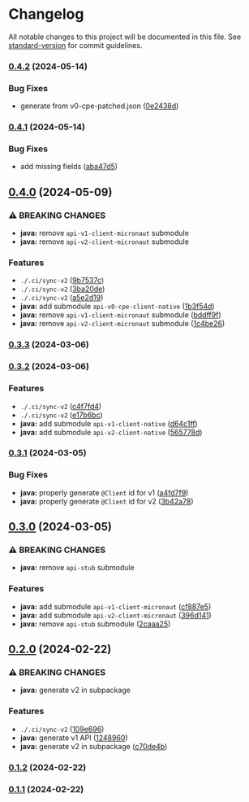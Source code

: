 # Changelog

All notable changes to this project will be documented in this file. See [standard-version](https://github.com/conventional-changelog/standard-version) for commit guidelines.

### [0.4.2](https://github.com/WhitehawkCEC/whitehawk-external-mastercard-riskrecon-api/compare/0.4.1...0.4.2) (2024-05-14)


### Bug Fixes

* generate from v0-cpe-patched.json ([0e2438d](https://github.com/WhitehawkCEC/whitehawk-external-mastercard-riskrecon-api/commit/0e2438dc3bf0449ccab3fcc6735476e265646c74))

### [0.4.1](https://github.com/WhitehawkCEC/whitehawk-external-mastercard-riskrecon-api/compare/0.4.0...0.4.1) (2024-05-14)


### Bug Fixes

* add missing fields ([aba47d5](https://github.com/WhitehawkCEC/whitehawk-external-mastercard-riskrecon-api/commit/aba47d55e6823cfcf4fa42f027c69235b9a37d19))

## [0.4.0](https://github.com/whitehawkcec/whitehawk-external-mastercard-riskrecon-api/compare/0.3.3...0.4.0) (2024-05-09)


### ⚠ BREAKING CHANGES

* **java:** remove `api-v1-client-micronaut` submodule
* **java:** remove `api-v2-client-micronaut` submodule

### Features

* `./.ci/sync-v2` ([9b7537c](https://github.com/whitehawkcec/whitehawk-external-mastercard-riskrecon-api/commit/9b7537c24e0734a3682fa618346a0ee562c0c0fd))
* `./.ci/sync-v2` ([3ba20de](https://github.com/whitehawkcec/whitehawk-external-mastercard-riskrecon-api/commit/3ba20de5642ae1253c670be58a3facead9ae6374))
* `./.ci/sync-v2` ([a5e2d19](https://github.com/whitehawkcec/whitehawk-external-mastercard-riskrecon-api/commit/a5e2d194351d6b6492eff118cd9557b6f8ecc65b))
* **java:** add submodule `api-v0-cpe-client-native` ([1b3f54d](https://github.com/whitehawkcec/whitehawk-external-mastercard-riskrecon-api/commit/1b3f54d6b6b9eea883fadb150a930afe783b678f))
* **java:** remove `api-v1-client-micronaut` submodule ([bddff9f](https://github.com/whitehawkcec/whitehawk-external-mastercard-riskrecon-api/commit/bddff9fd7d7d977c098c88b2ac650ac16ef63526))
* **java:** remove `api-v2-client-micronaut` submodule ([1c4be26](https://github.com/whitehawkcec/whitehawk-external-mastercard-riskrecon-api/commit/1c4be26444c4ecc3d66cf22dbf54105cd433e9c4))

### [0.3.3](https://github.com/whitehawkcec/whitehawk-external-mastercard-riskrecon-api/compare/0.3.2...0.3.3) (2024-03-06)

### [0.3.2](https://github.com/whitehawkcec/whitehawk-external-mastercard-riskrecon-api/compare/0.3.1...0.3.2) (2024-03-06)


### Features

* `./.ci/sync-v2` ([c4f7fd4](https://github.com/whitehawkcec/whitehawk-external-mastercard-riskrecon-api/commit/c4f7fd416e4fc32ad1613327828d0ab18da221a8))
* `./.ci/sync-v2` ([e17b6bc](https://github.com/whitehawkcec/whitehawk-external-mastercard-riskrecon-api/commit/e17b6bc3fdf2bf46ae6aca9428df22b8ae1d1359))
* **java:** add submodule `api-v1-client-native` ([d64c1ff](https://github.com/whitehawkcec/whitehawk-external-mastercard-riskrecon-api/commit/d64c1ff58d8a4e07d7ace2de2531ab7c7d7bc319))
* **java:** add submodule `api-v2-client-native` ([565778d](https://github.com/whitehawkcec/whitehawk-external-mastercard-riskrecon-api/commit/565778db1ac394d2c0ebd9d42da5c9af127ffd6d))

### [0.3.1](https://github.com/whitehawkcec/whitehawk-external-mastercard-riskrecon-api/compare/0.3.0...0.3.1) (2024-03-05)


### Bug Fixes

* **java:** properly generate `@Client` id for v1 ([a4fd7f9](https://github.com/whitehawkcec/whitehawk-external-mastercard-riskrecon-api/commit/a4fd7f9bbbf263c51aec9d65408af6043380ad58))
* **java:** properly generate `@Client` id for v2 ([3b42a78](https://github.com/whitehawkcec/whitehawk-external-mastercard-riskrecon-api/commit/3b42a789e71b73ba92b707a5834d39a3f02950e6))

## [0.3.0](https://github.com/whitehawkcec/whitehawk-external-mastercard-riskrecon-api/compare/0.2.0...0.3.0) (2024-03-05)


### ⚠ BREAKING CHANGES

* **java:** remove `api-stub` submodule

### Features

* **java:** add submodule `api-v1-client-micronaut` ([cf887e5](https://github.com/whitehawkcec/whitehawk-external-mastercard-riskrecon-api/commit/cf887e55124b1ea7f1edea88a3d384ec4214942b))
* **java:** add submodule `api-v2-client-micronaut` ([396d141](https://github.com/whitehawkcec/whitehawk-external-mastercard-riskrecon-api/commit/396d141a2c2eee136b13bc26f595fa4a490a3aa4))
* **java:** remove `api-stub` submodule ([2caaa25](https://github.com/whitehawkcec/whitehawk-external-mastercard-riskrecon-api/commit/2caaa256e69ded2097487c0a74309c8f58b21d7a))

## [0.2.0](https://github.com/whitehawkcec/whitehawk-external-mastercard-riskrecon-api/compare/0.1.2...0.2.0) (2024-02-22)

### ⚠ BREAKING CHANGES

- **java:** generate v2 in subpackage

### Features

- `./.ci/sync-v2` ([109e696](https://github.com/whitehawkcec/whitehawk-external-mastercard-riskrecon-api/commit/109e696b86fad2476e3f35abe0adc4de0d399b8a))
- **java:** generate v1 API ([1248960](https://github.com/whitehawkcec/whitehawk-external-mastercard-riskrecon-api/commit/12489605ac55cebb768c50a8e4480ea73ede6e3e))
- **java:** generate v2 in subpackage ([c70de4b](https://github.com/whitehawkcec/whitehawk-external-mastercard-riskrecon-api/commit/c70de4b016340aa6cc21286b2a5e8d17ec97e924))

### [0.1.2](https://github.com/whitehawkcec/whitehawk-external-mastercard-riskrecon-api/compare/0.1.1...0.1.2) (2024-02-22)

### [0.1.1](https://github.com/whitehawkcec/whitehawk-external-mastercard-riskrecon-api/compare/0.1.0...0.1.1) (2024-02-22)
